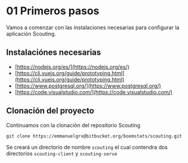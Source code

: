# 01 Primeros pasos
Vamos a comenzar con las instalaciones necesarias para configurar la aplicación Scouting.

## Instalaciónes necesarias
* [https://nodejs.org/es/](https://nodejs.org/es/)
* [https://cli.vuejs.org/guide/prototyping.html](https://cli.vuejs.org/guide/prototyping.html)
* [https://www.postgresql.org/](https://www.postgresql.org/)
* [https://code.visualstudio.com/](https://code.visualstudio.com/)

## Clonación del proyecto
 Continuamos con la clonación del repositorio Scouting
 ```
 git clone https://emmanuelgrx@bitbucket.org/boomstats/scouting.git
 ```

 Se creará un directorio de nombre `scouting` el cual contendra dos directorios `scouting-client` y `scouting-serve`
 
 <img :src="$withBase('/img/2.png')">



